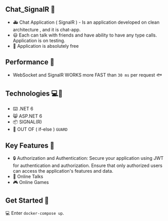 ## Chat_SignalR 📱
* 🚑  Chat Application ( SignalR ) - Is an application developed on clean architecture , and it is chat-app.
* 😃  Each can talk with friends and have ability to have any type calls. Application is on testing.
* 💸  Application is absolutely free


 
## Performance 📰
* WebSocket and SignalR WORKS more FAST than ` 30 ms ` per request 🐟

## Technologies 💻📁
* ⌨️ .NET 6
* 😸 ASP.NET 6
* 📦️ SIGNAL(R) 
* 📸 OUT OF ( if-else ) ` GUARD `

 
## Key Features 🚀
* 🔒 Authorization and Authentication: Secure your application using JWT for authentication and authorization. Ensure that only authorized users can access the application's features and data.
* 🍕 Online Talks
* 🎮 Online Games


## Get Started 🏁
💻 Enter `docker-compose up`.
